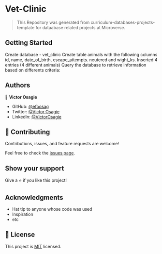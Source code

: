 # Vet-Clinic

> This Repository was generated from curriculum-databases-projects-template for dataabase related projects at Microverse.

## Getting Started

Create database - vet_clinic
Create table animals with the following columns id, name, date_of_birth, escape_attempts. neutered and wight_ks.
Inserted 4 entries (4 different animals)
Query the database to retrieve information based on differents criteria:

## Authors

👤 **Victor Osagie**

- GitHub: [@efoosag](https://github.com/efoosag)
- Twitter: [@Victor Osagie](https://www.twitter.com/Victorosagie08)
- LinkedIn: [@VictorOsagie](https://www.linkedin.com/in/victor-osagie-a713ba22b/)

## 🤝 Contributing

Contributions, issues, and feature requests are welcome!

Feel free to check the [issues page](../../issues/).

## Show your support

Give a ⭐️ if you like this project!

## Acknowledgments

- Hat tip to anyone whose code was used
- Inspiration
- etc

## 📝 License

This project is [MIT](./MIT.md) licensed.
